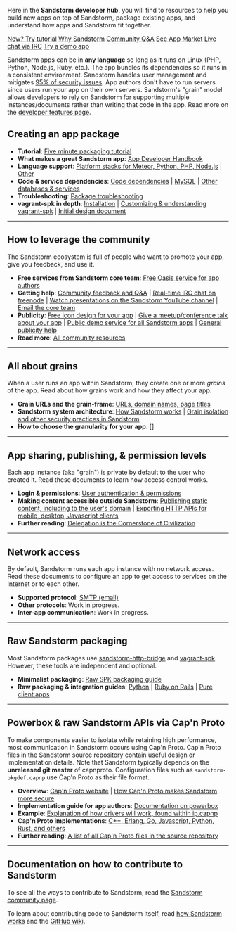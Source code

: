 Here in the **Sandstorm developer hub**, you will find to resources to help you build new
apps on top of Sandstorm, package existing apps, and understand how apps and Sandstorm fit together.

<div class="developer-next-steps">
<a class="next-step tutorial" href="../vagrant-spk/packaging-tutorial/">New? Try tutorial</a>
<a class="next-step why" href="https://sandstorm.io/developer">Why Sandstorm</a>
<a class="next-step discussion" href="https://groups.google.com/d/forum/sandstorm-dev">Community Q&amp;A</a>
<a class="next-step app-market" href="https://apps.sandstorm.io/">See App Market</a>
<a class="next-step live-chat" href="https://kiwiirc.com/client/irc.freenode.net/?channel=#sandstorm">Live chat via IRC</a>
<a class="next-step demo-app" href="https://apps.sandstorm.io/app/0dp7n6ehj8r5ttfc0fj0au6gxkuy1nhw2kx70wussfa1mqj8tf80">Try a demo app</a>
</div>
<!-- <div class="next-step">Sample apps in PHP, Python, Meteor</div> -->

Sandstorm apps can be in **any language** so long as it runs on Linux (PHP, Python, Node.js, Ruby,
etc.). The app bundles its dependencies so it runs in a consistent environment. Sandstorm handles
user management and mitigates [95% of security issues](using/security-non-events.md). App authors
don't have to run servers since users run your app on their own servers. Sandstorm's "grain" model
allows developers to rely on Sandstorm for supporting multiple instances/documents rather than
writing that code in the app. Read more on the [developer features
page](https://sandstorm.io/developer).

## Creating an app package

- **Tutorial**: [Five minute packaging tutorial](vagrant-spk/packaging-tutorial.md)
- **What makes a great Sandstorm app**: [App Developer Handbook](developing/handbook.md)
- **Language support**: [Platform stacks for Meteor, Python, PHP, Node.js](vagrant-spk/platform-stacks.md) | [Other](vagrant-spk/platform-stacks.md#diy-platform-stack)
- **Code & service dependencies**: [Code dependencies](vagrant-spk/code-dependencies.md) | [MySQL](vagrant-spk/services.md#mysql) | [Other databases & services](vagrant-spk/services.md#other-services)
- **Troubleshooting**: [Package troubleshooting](developing/troubleshooting.md)
- **vagrant-spk in depth**: [Installation](vagrant-spk/installation.md) | [Customizing & understanding vagrant-spk](vagrant-spk/customizing.md) | [Initial design document](vagrant-spk/design.md)

<!--

Not written yet:

- **File storage & URLs**:  [Filesystem layout & permissions](developing/filesystem-layout.md) | [Static resources like CSS/JS]()

- **SPK files**: [Publishing to the app list](packaging/app-list.md) | [SPK file size](packaging/file-size.md)

-->

---

## How to leverage the community

The Sandstorm ecosystem is full of people who want to promote your app, give you feedback, and use
it.

- **Free services from Sandstorm core team**: [Free Oasis service for app authors](https://sandstorm.io/news/2016-02-05-app-author-publicity-oasis)
- **Getting help**: [Community feedback and Q&A](https://groups.google.com/d/forum/sandstorm-dev) | [Real-time IRC chat on freenode](https://kiwiirc.com/client/irc.freenode.net/?channel=#sandstorm) | [Watch presentations on the Sandstorm YouTube channel](https://www.youtube.com/channel/UC8xKZRW86Fa9W00uAppBXXg) | [Email the core team](mailto:community@sandstorm.io)
- **Publicity**: [Free icon design for your app](https://sandstorm.io/news/2015-11-10-icons-spks-for-everyone) | [Give a meetup/conference talk about your app](https://sandstorm.io/news/2015-12-17-community-talks) | [Public demo service for all Sandstorm apps](https://sandstorm.io/news/2015-02-06-app-demo) | [General publicity help](https://sandstorm.io/news/2016-02-05-app-author-publicity-oasis)
- **Read more**: [All community resources](https://sandstorm.io/community)

---

## All about grains

When a user runs an app within Sandstorm, they create one or more _grains_ of the app.
Read about how grains work and how they affect your app.

- **Grain URLs and the grain-frame**: [URLs, domain names, page titles](developing/path.md)
- **Sandstorm system architecture**: [How Sandstorm works](using/how-it-works.md) | [Grain isolation and other security practices in Sandstorm](using/security-practices.md)
- **How to choose the granularity for your app**: []

---

## App sharing, publishing, & permission levels

Each app instance (aka "grain") is private by default to the user who
created it. Read these documents to learn how access control works.

- **Login & permissions**: [User authentication & permissions](developing/auth.md)
- **Making content accessible outside Sandstorm**: [Publishing static content, including to the user's domain](developing/web-publishing.md) | [Exporting HTTP APIs for mobile, desktop, Javascript clients](developing/http-apis.md)
- **Further reading**: [Delegation is the Cornerstone of Civilization](https://blog.sandstorm.io/news/2015-05-05-delegation-is-the-cornerstone-of-civilization.html)

---

## Network access

By default, Sandstorm runs each app instance with no network
access. Read these documents to configure an app to get access to
services on the Internet or to each other.

- **Supported protocol**: [SMTP (email)](developing/email-from-apps.md)
- **Other protocols**: Work in progress.
- **Inter-app communication**: Work in progress.

---

## Raw Sandstorm packaging

Most Sandstorm packages use [sandstorm-http-bridge](using/how-it-works.md) and
[vagrant-spk](vagrant-spk/customizing.md). However, these tools are independent
and optional.

- **Minimalist packaging**: [Raw SPK packaging guide](developing/raw-packaging-guide.md)
- **Raw packaging & integration guides**: [Python](developing/raw-python.md) | [Ruby on Rails](developing/raw-ruby-on-rails.md) | [Pure client apps](developing/raw-pure-client-apps.md)

---

## Powerbox & raw Sandstorm APIs via Cap'n Proto

To make components easier to isolate while retaining high performance, most communication in
Sandstorm occurs using Cap'n Proto. Cap'n Proto files in the Sandstorm source repository contain
useful design or implementation details. Note that Sandstorm typically depends on the **unreleased
git master** of capnproto. Configuration files such as `sandstorm-pkgdef.capnp` use Cap'n Proto as
their file format.

- **Overview**: [Cap'n Proto website](https://capnproto.org/) | [How Cap'n Proto makes Sandstorm more secure](https://sandstorm.io/news/2014-12-15-capnproto-0.5)
- **Implementation guide for app authors**: [Documentation on powerbox](developing/powerbox.md)
- **Example**: [Explanation of how drivers will work, found within ip.capnp](https://github.com/sandstorm-io/sandstorm/blob/master/src/sandstorm/ip.capnp)
- **Cap'n Proto implementations**: [C++, Erlang, Go, Javascript, Python, Rust, and others](https://capnproto.org/otherlang.html)
- **Further reading**: [A list of all Cap'n Proto files in the source repository](https://github.com/sandstorm-io/sandstorm/search?l=cap%27n-proto&p=2&q=type%3Acapnp+&utf8=%E2%9C%93)

---

## Documentation on how to contribute to Sandstorm

To see all the ways to contribute to Sandstorm, read the [Sandstorm community page](https://sandstorm.io/community).

To learn about contributing code to Sandstorm itself, read [how Sandstorm works](using/how-it-works.md) and the [GitHub wiki](https://github.com/sandstorm-io/sandstorm/wiki).
